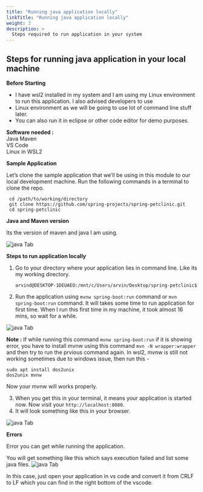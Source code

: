 ```yaml
---
title: "Running java application locally"
linkTitle: "Running java application locally"
weight: 3
description: >
  Steps required to run application in your system
---
```



## Steps for running java application in your local machine

**Before Starting**

- I have wsl2 installed in my system and I am using my Linux environment to run this application. I also advised developers to use
- Linux environment as we will be going to use lot of command line stuff later.
- You can also run it in eclipse or other code editor for demo purposes.

**Software needed :**  
Java
Maven  
VS Code  
Linux in WSL2

**Sample Application**

Let’s clone the sample application that we’ll be using in this module to our local development machine. Run the following commands in a terminal to clone the repo.
```
 cd /path/to/working/directory
 git clone https://github.com/spring-projects/spring-petclinic.git
 cd spring-petclinic

```
**Java and Maven version**

Its the version of maven and java I am using.

![java Tab](/java_maven_version.png)

**Steps to run application locally**

1. Go to your directory where your application lies in command line. Like its my working directory.

   ```arvind@DESKTOP-1DEUAEO:/mnt/c/Users/arvin/Desktop/spring-petclinic$```

2. Run the application using ``
mvnw spring-boot:run
`` command or ``
mvn spring-boot:run
`` command.
It will takes some time to run application for first time. When I run this first time in my machine, it took almost 16 mins, so wait for a while.

![java Tab](/application_started.png)

**Note :** If while running this command ``mvnw spring-boot:run`` if it is showing error, you have to install mvnw using this command ``mvn -N wrapper:wrapper`` and then try to run the prvious command again.
In wsl2, mvnw is still not working sometimes due to windows issue, then run this -

    sudo apt install dos2unix
    dos2unix mvnw

Now your mvnw will works properly.


3. When you get this in your terminal, it means your application is started now. Now visit your `http://localhost:8080`.
4. It will look something like this in your browser.

![java Tab](/spring_ui.png)

**Errors**

Error you can get while running the application.

You will get something like this which says execution failed and list some java files.
![java Tab](/maven_error.png)

In this case, just open your application in vs code and convert it from CRLF to LF which you can find in the right bottom of the vscode.
